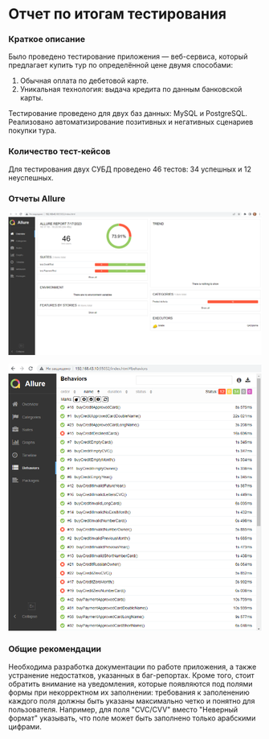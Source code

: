 # Отчет по итогам тестирования #

### Краткое описание ###

Было проведено тестирование приложения — веб-сервиса, который предлагает купить тур по определённой цене двумя способами:
1. Обычная оплата по дебетовой карте.
2. Уникальная технология: выдача кредита по данным банковской карты.

Тестирование проведено для двух баз данных: MySQL и PostgreSQL.
Реализовано автоматизирование позитивных и негативных сценариев покупки тура.

### Количество тест-кейсов ###

Для тестирования двух СУБД проведено 46 тестов: 34 успешных и 12 неуспешных.

### Отчеты Allure ###

![Alt text](download.png)

![Alt text](download-1.png)

### Общие рекомендации ###

Необходима разработка документации по работе приложения, а также устранение недостатков, указанных в баг-репортах.
Кроме того, стоит обратить внимание на уведомления, которые появляются под полями формы при некорректном их заполнении: требования к заполенению каждого поля должны быть указаны максимально четко и понятно для пользователя. Например, для поля "CVC/CVV" вместо "Неверный формат" указывать, что поле может быть заполнено только арабскими цифрами.